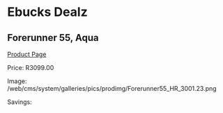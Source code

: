 
# Ebucks Dealz
## Forerunner 55, Aqua
[Product Page](https://www.ebucks.com/web/shop/productSelected.do?prodId=1196057127&catId=1233320031)

Price: R3099.00

Image: /web/cms/system/galleries/pics/prodimg/Forerunner55_HR_3001.23.png

Savings: 


	